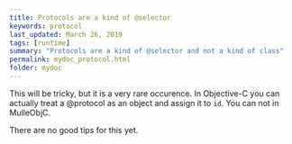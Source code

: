 ```yaml
---
title: Protocols are a kind of @selector
keywords: protocol
last_updated: March 26, 2019
tags: [runtime]
summary: "Protocols are a kind of @selector and not a kind of class"
permalink: mydoc_protocol.html
folder: mydoc
---
```


This will be tricky, but it is a very rare occurence. In Objective-C you
can actually treat a @protocol as an object and assign it to `id`.
You can not in MulleObjC.

There are no good tips for this yet.